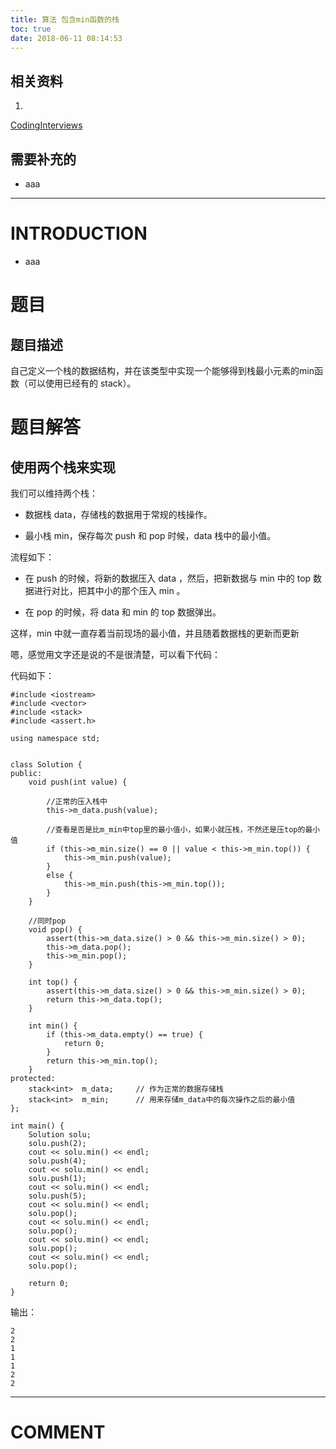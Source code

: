 ```yaml
---
title: 算法 包含min函数的栈
toc: true
date: 2018-06-11 08:14:53
---
```

## 相关资料






  1.


[CodingInterviews](https://github.com/gatieme/CodingInterviews)







## 需要补充的






  * aaa





* * *





# INTRODUCTION






  * aaa





# 题目




## 题目描述


自己定义一个栈的数据结构，并在该类型中实现一个能够得到栈最小元素的min函数（可以使用已经有的 stack）。


##





# 题目解答




## 使用两个栈来实现


我们可以维持两个栈：




  * 数据栈 data，存储栈的数据用于常规的栈操作。


  * 最小栈 min，保存每次 push 和 pop 时候，data 栈中的最小值。


流程如下：


  * 在 push 的时候，将新的数据压入 data ，然后，把新数据与 min 中的 top 数据进行对比，把其中小的那个压入 min 。


  * 在 pop 的时候，将 data 和 min 的 top 数据弹出。


这样，min 中就一直存着当前现场的最小值，并且随着数据栈的更新而更新

嗯，感觉用文字还是说的不是很清楚，可以看下代码：

代码如下：


    #include <iostream>
    #include <vector>
    #include <stack>
    #include <assert.h>

    using namespace std;


    class Solution {
    public:
    	void push(int value) {

    		//正常的压入栈中
    		this->m_data.push(value);

    		//查看是否是比m_min中top里的最小值小，如果小就压栈，不然还是压top的最小值
    		if (this->m_min.size() == 0 || value < this->m_min.top()) {
    			this->m_min.push(value);
    		}
    		else {
    			this->m_min.push(this->m_min.top());
    		}
    	}

    	//同时pop
    	void pop() {
    		assert(this->m_data.size() > 0 && this->m_min.size() > 0);
    		this->m_data.pop();
    		this->m_min.pop();
    	}

    	int top() {
    		assert(this->m_data.size() > 0 && this->m_min.size() > 0);
    		return this->m_data.top();
    	}

    	int min() {
    		if (this->m_data.empty() == true) {
    			return 0;
    		}
    		return this->m_min.top();
    	}
    protected:
    	stack<int>  m_data;     // 作为正常的数据存储栈
    	stack<int>  m_min;      // 用来存储m_data中的每次操作之后的最小值
    };

    int main() {
    	Solution solu;
    	solu.push(2);
    	cout << solu.min() << endl;
    	solu.push(4);
    	cout << solu.min() << endl;
    	solu.push(1);
    	cout << solu.min() << endl;
    	solu.push(5);
    	cout << solu.min() << endl;
    	solu.pop();
    	cout << solu.min() << endl;
    	solu.pop();
    	cout << solu.min() << endl;
    	solu.pop();
    	cout << solu.min() << endl;
    	solu.pop();

    	return 0;
    }


输出：


    2
    2
    1
    1
    1
    2
    2




















* * *





# COMMENT

